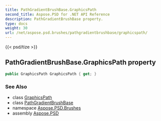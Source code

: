 ```yaml
---
title: PathGradientBrushBase.GraphicsPath
second_title: Aspose.PSD for .NET API Reference
description: PathGradientBrushBase property. 
type: docs
weight: 30
url: /net/aspose.psd.brushes/pathgradientbrushbase/graphicspath/
---
```

{{< psd/tize >}}
## PathGradientBrushBase.GraphicsPath property

```csharp
public GraphicsPath GraphicsPath { get; }
```

### See Also

* class [GraphicsPath](../../../aspose.psd/graphicspath/)
* class [PathGradientBrushBase](../)
* namespace [Aspose.PSD.Brushes](../../pathgradientbrushbase/)
* assembly [Aspose.PSD](../../../)


